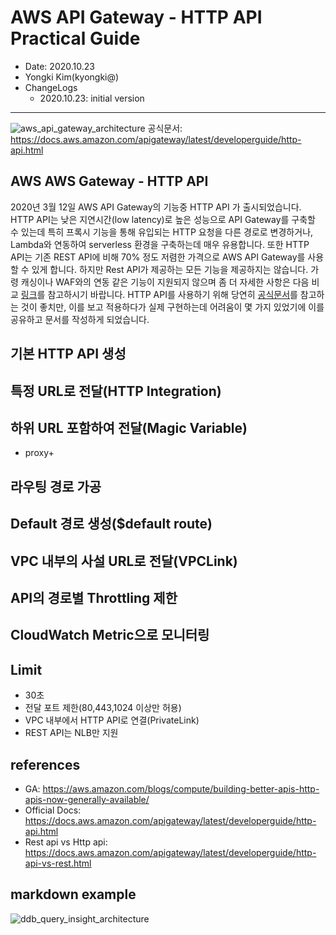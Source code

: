 # AWS API Gateway - HTTP API Practical Guide
- Date: 2020.10.23
- Yongki Kim(kyongki@)
- ChangeLogs
  - 2020.10.23: initial version

----
![aws_api_gateway_architecture](https://d1.awsstatic.com/serverless/New-API-GW-Diagram.c9fc9835d2a9aa00ef90d0ddc4c6402a2536de0d.png)
공식문서: https://docs.aws.amazon.com/apigateway/latest/developerguide/http-api.html
## AWS AWS Gateway - HTTP API
2020년 3월 12일 AWS API Gateway의 기능중 HTTP API 가 출시되었습니다. HTTP API는 낮은 지연시간(low latency)로 높은 성능으로 API Gateway를 구축할 수 있는데 특히 프록시 기능을 통해 유입되는 HTTP 요청을 다른 경로로 변경하거나, Lambda와 연동하여 serverless 환경을 구축하는데 매우 유용합니다. 또한 HTTP API는 기존 REST API에 비해 70% 정도 저렴한 가격으로 AWS API Gateway를 사용할 수 있게 합니다. 하지만 Rest API가 제공하는 모든 기능을 제공하지는 않습니다. 가령 캐싱이나 WAF와의 연동 같은 기능이 지원되지 않으며 좀 더 자세한 사항은 다음 비교 [링크](https://docs.aws.amazon.com/apigateway/latest/developerguide/http-api-vs-rest.html)를 참고하시기 바랍니다.
HTTP API를 사용하기 위해 당연히 [공식문서](https://docs.aws.amazon.com/apigateway/latest/developerguide/http-api.html)를 참고하는 것이 좋치만, 이를 보고 적용하다가 실제 구현하는데 어려움이 몇 가지 있었기에 이를 공유하고 문서를 작성하게 되었습니다.
## 기본 HTTP API 생성
## 특정 URL로 전달(HTTP Integration)
## 하위 URL 포함하여 전달(Magic Variable)
- proxy+
## 라우팅 경로 가공
## Default 경로 생성($default route)
## VPC 내부의 사설 URL로 전달(VPCLink)
## API의 경로별 Throttling 제한
## CloudWatch Metric으로 모니터링
## Limit
- 30초
- 전달 포트 제한(80,443,1024 이상만 허용)
- VPC 내부에서 HTTP API로 연결(PrivateLink)
- REST API는 NLB만 지원
## references
- GA: https://aws.amazon.com/blogs/compute/building-better-apis-http-apis-now-generally-available/
- Official Docs: https://docs.aws.amazon.com/apigateway/latest/developerguide/http-api.html
- Rest api vs Http api: https://docs.aws.amazon.com/apigateway/latest/developerguide/http-api-vs-rest.html

## markdown example
![ddb_query_insight_architecture](images/architecture.png)
